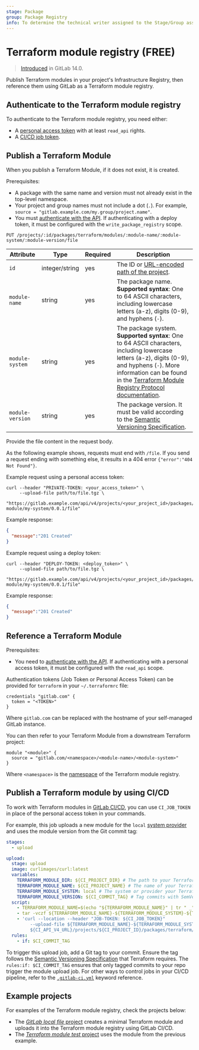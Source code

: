 ```yaml
---
stage: Package
group: Package Registry
info: To determine the technical writer assigned to the Stage/Group associated with this page, see https://about.gitlab.com/handbook/product/ux/technical-writing/#assignments
---
```


# Terraform module registry **(FREE)**

> [Introduced](https://gitlab.com/groups/gitlab-org/-/epics/3221) in GitLab 14.0.

Publish Terraform modules in your project's Infrastructure Registry, then reference them using GitLab
as a Terraform module registry.

## Authenticate to the Terraform module registry

To authenticate to the Terraform module registry, you need either:

- A [personal access token](../../../api/index.md#personalprojectgroup-access-tokens) with at least `read_api` rights.
- A [CI/CD job token](../../../ci/jobs/ci_job_token.md).

## Publish a Terraform Module

When you publish a Terraform Module, if it does not exist, it is created.

Prerequisites:

- A package with the same name and version must not already exist in the top-level namespace.
- Your project and group names must not include a dot (`.`). For example, `source = "gitlab.example.com/my.group/project.name"`.
- You must [authenticate with the API](../../../api/index.md#authentication). If authenticating with a deploy token, it must be configured with the `write_package_registry` scope.

```plaintext
PUT /projects/:id/packages/terraform/modules/:module-name/:module-system/:module-version/file
```

| Attribute          | Type            | Required | Description                                                                                                                      |
| -------------------| --------------- | ---------| -------------------------------------------------------------------------------------------------------------------------------- |
| `id`               | integer/string  | yes      | The ID or [URL-encoded path of the project](../../../api/index.md#namespaced-path-encoding).                                    |
| `module-name`      | string          | yes      | The package name. **Supported syntax**: One to 64 ASCII characters, including lowercase letters (a-z), digits (0-9), and hyphens (`-`).
| `module-system`    | string          | yes      | The package system. **Supported syntax**: One to 64 ASCII characters, including lowercase letters (a-z), digits (0-9), and hyphens (`-`). More information can be found in the [Terraform Module Registry Protocol documentation](https://www.terraform.io/internals/module-registry-protocol).
| `module-version`   | string          | yes      | The package version. It must be valid according to the [Semantic Versioning Specification](https://semver.org/).

Provide the file content in the request body.

As the following example shows, requests must end with `/file`.
If you send a request ending with something else, it results in a 404
error `{"error":"404 Not Found"}`.

Example request using a personal access token:

```shell
curl --header "PRIVATE-TOKEN: <your_access_token>" \
     --upload-file path/to/file.tgz \
     "https://gitlab.example.com/api/v4/projects/<your_project_id>/packages/terraform/modules/my-module/my-system/0.0.1/file"
```

Example response:

```json
{
  "message":"201 Created"
}
```

Example request using a deploy token:

```shell
curl --header "DEPLOY-TOKEN: <deploy_token>" \
     --upload-file path/to/file.tgz \
     "https://gitlab.example.com/api/v4/projects/<your_project_id>/packages/terraform/modules/my-module/my-system/0.0.1/file"
```

Example response:

```json
{
  "message":"201 Created"
}
```

## Reference a Terraform Module

Prerequisites:

- You need to [authenticate with the API](../../../api/index.md#authentication). If authenticating with a personal access token, it must be configured with the `read_api` scope.

Authentication tokens (Job Token or Personal Access Token) can be provided for `terraform` in your `~/.terraformrc` file:

```plaintext
credentials "gitlab.com" {
  token = "<TOKEN>"
}
```

Where `gitlab.com` can be replaced with the hostname of your self-managed GitLab instance.

You can then refer to your Terraform Module from a downstream Terraform project:

```plaintext
module "<module>" {
  source = "gitlab.com/<namespace>/<module-name>/<module-system>"
}
```

Where `<namespace>` is the [namespace](../../../user/namespace/index.md) of the Terraform module registry.

## Publish a Terraform module by using CI/CD

To work with Terraform modules in [GitLab CI/CD](../../../ci/index.md), you can use
`CI_JOB_TOKEN` in place of the personal access token in your commands.

For example, this job uploads a new module for the `local` [system provider](https://registry.terraform.io/browse/providers) and uses the module version from the Git commit tag:

```yaml
stages:
  - upload

upload:
  stage: upload
  image: curlimages/curl:latest
  variables:
    TERRAFORM_MODULE_DIR: ${CI_PROJECT_DIR} # The path to your Terraform module
    TERRAFORM_MODULE_NAME: ${CI_PROJECT_NAME} # The name of your Terraform module
    TERRAFORM_MODULE_SYSTEM: local # The system or provider your Terraform module targets (ex. local, aws, google)
    TERRAFORM_MODULE_VERSION: ${CI_COMMIT_TAG} # Tag commits with SemVer for the version of your Terraform module to be published
  script:
    - TERRAFORM_MODULE_NAME=$(echo "${TERRAFORM_MODULE_NAME}" | tr " _" -) # module-name must not have spaces or underscores, so translate them to hyphens
    - tar -vczf ${TERRAFORM_MODULE_NAME}-${TERRAFORM_MODULE_SYSTEM}-${TERRAFORM_MODULE_VERSION}.tgz -C ${TERRAFORM_MODULE_DIR} --exclude=./.git .
    - 'curl --location --header "JOB-TOKEN: ${CI_JOB_TOKEN}"
         --upload-file ${TERRAFORM_MODULE_NAME}-${TERRAFORM_MODULE_SYSTEM}-${TERRAFORM_MODULE_VERSION}.tgz
         ${CI_API_V4_URL}/projects/${CI_PROJECT_ID}/packages/terraform/modules/${TERRAFORM_MODULE_NAME}/${TERRAFORM_MODULE_SYSTEM}/${TERRAFORM_MODULE_VERSION}/file'
  rules:
    - if: $CI_COMMIT_TAG
```

To trigger this upload job, add a Git tag to your commit. Ensure the tag follows the [Semantic Versioning Specification](https://semver.org/) that Terraform requires. The `rules:if: $CI_COMMIT_TAG` ensures that only tagged commits to your repo trigger the module upload job.
For other ways to control jobs in your CI/CD pipeline, refer to the [`.gitlab-ci.yml`](../../../ci/yaml/index.md) keyword reference.

## Example projects

For examples of the Terraform module registry, check the projects below:

- The [_GitLab local file_ project](https://gitlab.com/mattkasa/gitlab-local-file) creates a minimal Terraform module and uploads it into the Terraform module registry using GitLab CI/CD.
- The [_Terraform module test_ project](https://gitlab.com/mattkasa/terraform-module-test) uses the module from the previous example.
